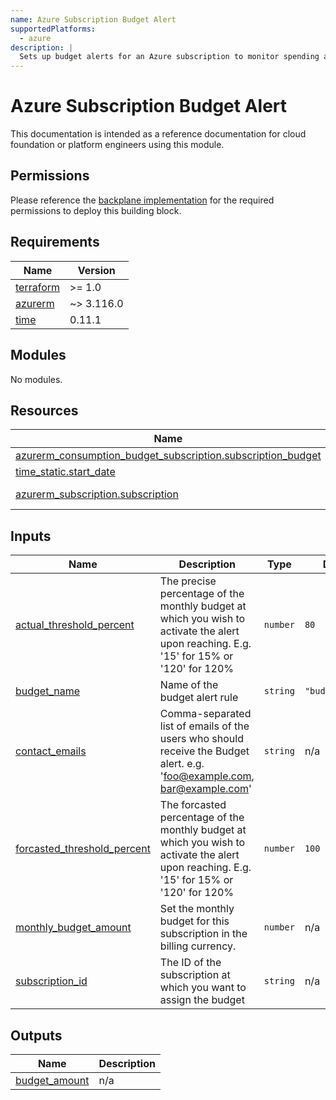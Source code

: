 ```yaml
---
name: Azure Subscription Budget Alert
supportedPlatforms:
  - azure
description: |
  Sets up budget alerts for an Azure subscription to monitor spending and prevent cost overruns.
---
```


# Azure Subscription Budget Alert

This documentation is intended as a reference documentation for cloud foundation or platform engineers using this module.


## Permissions

Please reference the [backplane implementation](../backplane/) for the required permissions to deploy this building block.

<!-- BEGIN_TF_DOCS -->
## Requirements

| Name | Version |
|------|---------|
| <a name="requirement_terraform"></a> [terraform](#requirement\_terraform) | >= 1.0 |
| <a name="requirement_azurerm"></a> [azurerm](#requirement\_azurerm) | ~> 3.116.0 |
| <a name="requirement_time"></a> [time](#requirement\_time) | 0.11.1 |

## Modules

No modules.

## Resources

| Name | Type |
|------|------|
| [azurerm_consumption_budget_subscription.subscription_budget](https://registry.terraform.io/providers/hashicorp/azurerm/latest/docs/resources/consumption_budget_subscription) | resource |
| [time_static.start_date](https://registry.terraform.io/providers/hashicorp/time/0.11.1/docs/resources/static) | resource |
| [azurerm_subscription.subscription](https://registry.terraform.io/providers/hashicorp/azurerm/latest/docs/data-sources/subscription) | data source |

## Inputs

| Name | Description | Type | Default | Required |
|------|-------------|------|---------|:--------:|
| <a name="input_actual_threshold_percent"></a> [actual\_threshold\_percent](#input\_actual\_threshold\_percent) | The precise percentage of the monthly budget at which you wish to activate the alert upon reaching. E.g. '15' for 15% or '120' for 120% | `number` | `80` | no |
| <a name="input_budget_name"></a> [budget\_name](#input\_budget\_name) | Name of the budget alert rule | `string` | `"budget_alert"` | no |
| <a name="input_contact_emails"></a> [contact\_emails](#input\_contact\_emails) | Comma-separated list of emails of the users who should receive the Budget alert. e.g. 'foo@example.com, bar@example.com' | `string` | n/a | yes |
| <a name="input_forcasted_threshold_percent"></a> [forcasted\_threshold\_percent](#input\_forcasted\_threshold\_percent) | The forcasted percentage of the monthly budget at which you wish to activate the alert upon reaching. E.g. '15' for 15% or '120' for 120% | `number` | `100` | no |
| <a name="input_monthly_budget_amount"></a> [monthly\_budget\_amount](#input\_monthly\_budget\_amount) | Set the monthly budget for this subscription in the billing currency. | `number` | n/a | yes |
| <a name="input_subscription_id"></a> [subscription\_id](#input\_subscription\_id) | The ID of the subscription at which you want to assign the budget | `string` | n/a | yes |

## Outputs

| Name | Description |
|------|-------------|
| <a name="output_budget_amount"></a> [budget\_amount](#output\_budget\_amount) | n/a |
<!-- END_TF_DOCS -->
